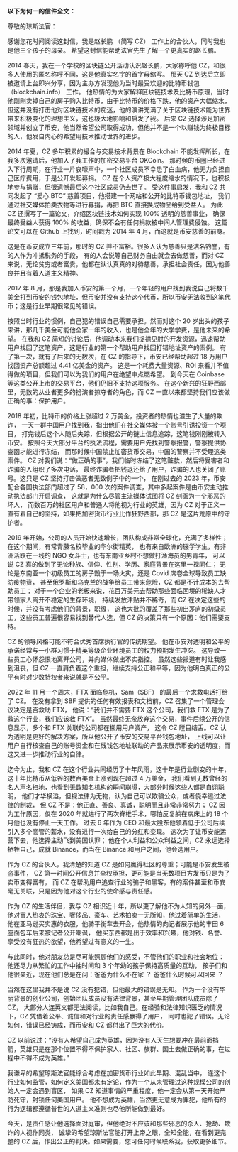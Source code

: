 **以下为何一的信件全文：** 

尊敬的琼斯法官：  

感谢您花时间阅读这封信，我是赵长鹏 （简写 CZ） 工作上的合伙人，同时我也是他三个孩子的母亲。
希望这封信能帮助法官先生了解一个更真实的赵长鹏。  

2014 春天，我在一个学校的区块链公开活动认识赵长鹏，大家称呼他 CZ，和很多人使用的匿名称呼不同，这是他真实名字的首字母缩写。
那天 CZ 到达后立即被邀请上台即兴分享，因为主办方发现他为当时最受欢迎的比特币钱包 （blockchain.info） 工作。
他热情的为大家解释区块链技术及比特币原理，当时他刚刚卖掉自己的房子购入比特币，由于比特币的价格下跌，他的资产大幅缩水，
但这并没有打击他对区块链技术的痴迷，他的演讲充满了关于区块链技术能为世界带来积极变化的理想主义，这也极大地影响和启发了我。
后来 CZ 选择涉足加密领域并创立了币安，他当然希望公司取得成功，但他并不是一个以赚钱为终极目标的人，他发自内心的希望用技术推动世界的进步。  

2014 年夏，CZ 多年积累的撮合与交易技术背景在 Blockchain 不能发挥所长，在我多次邀请后，他加入了我工作的加密交易平台 OKCoin。
那时候的币圈已经进入下行周期，在行业一片哀嚎声中，一个社区成员不幸患了白血病，他无力负担自己医疗费用，于是公开发起募捐。
CZ 在个人资产极大程度缩水的情况下，也积极地参与捐赠，但很遗憾最后这个社区成员仍去世了。
受这件事启发，我和 CZ 共同发起了 “爱心 BTC” 慈善项目，他搭建一个网站和公开的比特币钱包地址，
我们通过社交媒体拍卖衣物等进行募捐，再把 BTC 直接换成物品给到受益人。
为此 CZ 还撰写了一篇论文，介绍区块链技术如何实现 100% 透明的慈善事业，
确保最终受益人获得 100% 的收益，确保不会有任何捐款被中间人管理费侵蚀。
这篇论文可以在 Github 上找到，时间戳为 2014 年 4 月，而这就是币安慈善的前身。  

这是在币安成立三年前，那时的 CZ 并不富裕。很多人认为慈善只是沽名钓誉，有的人作为冲抵税务的手段，
有的人会说等自己财务自由就会去做慈善，而对 CZ 来说，无论贫穷或者富贵，他都在认认真真的对待慈善，承担社会责任，因为他善良并且有着人道主义精神。  

2017 年 8 月，那是我加入币安的第一个月，一个年轻的用户找到我说自己将数千美金打到币安的钱包地址，但币安并没有支持这个代币，所以币安无法收到这笔代币；这是行业早期很常见的错误。  

按照当时行业的惯例，自己犯的错误自己需要承担。然而对这个 20 岁出头的孩子来讲，那几千美金可能他全家一年的收入，也是他全年的大学学费，是他未来的希望。
在我和 CZ 简短的讨论后，他调动本来我们捉襟见肘的开发资源，迅速帮助用户找回了这笔资产，这是行业的第一个帮助用户找回打错地址资产的案例。
有了第一次，就有了后来的无数次，在 CZ 的指导下，币安已经帮助超过 18 万用户找回资产总额超过 4.41 亿美金的资产。
这是一个耗费大量资源、ROI 来看并不值得做的项目，但我们可以为我们的用户在绝望中点燃希望。
到今天在 Coinbase 等这类公开上市的交易平台，他们仍旧不支持这项服务。
在这个新兴的狂野西部里，无数的从业者更多的扮演者掠夺者的角色，而 CZ 一直以来都坚持我们应该做正确的事：保护用户。  

2018 年初，比特币的价格上涨超过 2 万美金，投资者的热情也滋生了大量的欺诈，
一天一群中国用户找到我，指出他们在社交媒体被一个账号引诱投资一个项目，
打完钱后这个人随后失踪，但根据公开的链上信息追踪，这笔钱刚刚被转入币安。
按照今天大部分平台的执法流程，需要用户先找到警察报警，警察提供协查函才能进行冻结，
而那时候中国禁止加密货币交易，中国的警察并不受理这类案件。
CZ 对我们说：“做正确的事”，我们临时冻结了这笔赃款，然后将受害者和诈骗的人组织了多次电话，
最终诈骗者把钱退还给了用户，诈骗的人也关闭了账号。这只是 CZ 坚持打击做恶者无数例子中的一个，
在刚过去的 2023 年，币安配合各国执法部门超过了 58，000 次的案件调查，其中多起案件是由币安主动推动执法部门开启调查，
这就是为什么尽管主流媒体试图将 CZ 刻画为一个邪恶的坏人，
而数百万的社区用户和普通人将他视为行业的英雄，因为 CZ 对于正义一直有着自己的坚持，如果把加密货币行业比作狂野西部，那 CZ 是这片荒原中的守护者。  

2019 年开始，公司的人员开始快速增长，团队构成非常全球化，充满了多样性；在这个期间，有常青藤名校毕业的华尔街精英，
也有来自欧洲的辍学学生，有非洲活跃在一线的 NGO 女斗士，也有东南亚乡村不想做打渔海员的男青年，
可以说 CZ 真的做到了无论种族、信仰、性别、学历、家庭背景在这里一视同仁；
无论是东南亚一个初级员工的房子毁于一场火灾，还是 Covid 席卷全球导致员工缺防疫物资，
甚至俄罗斯和乌克兰的战争给员工带来危险，CZ 都是不计成本的去帮助员工；
对于一个企业的老板来说，花百万美元去帮助那些面临困境的稀缺人才带领家人离开不稳定的生存环境，
持续发放津贴并不稀奇，而 CZ 在决定这些的时候，并没有考虑他们的背景，职级，
这也大批的覆盖了那些初出茅庐的初级员工，这些员工普遍很容易找到替代人选，但 CZ 的决策只有一个原因：他们需要支持。  

CZ 的领导风格可能不符合优秀首席执行官的传统期望。
他在币安对透明和公平的承诺经常与一小群习惯于精英等级企业环境员工的权力预期发生冲突。
这导致一些员工心怀怨恨地离开公司，并向媒体做出不实指控。
虽然这些报道有时让我感到沮丧，但 CZ 一直肩负着这个重担，继续支持公正和平等，因为他明白真正的公平有时对少数特权者来说就是不公平。  

2022 年 11 月一个周末，FTX 面临危机，Sam（SBF） 的最后一个求救电话打给了 CZ。
在没有拿到 SBF 提供的任何有效报表和文档前，CZ 召集了一个管理会议决定是否救助 FTX，
他说：“我们并不需要 FTX 这个公司，我们救 FTX 是为了救这个行业，我们应该救 FTX”。
虽然最终无奈放弃这个交易，事件后续公开的信息显示，多个和 FTX 关联的公司都在挪用用户资产，
这令 CZ 瞠目结舌。CZ 认为透明是更好的解决方案，所以他公开了币安的交易平台钱包地址，
上线可以让用户自行核查自己的账号资金和在线钱包地址联动的产品来展示币安的透明度，而这又进一步推动行业的自律。  

迄今为止，我和 CZ 在这个行业共同经历了十年风雨，这十年是行业剧变的十年，
这十年比特币从低谷的数百美金上涨到现在超过 4 万美金，
我们看到无数曾经的名人声名扫地，也看到无数知名机构的瞬间崩塌，大部分时候这些人都是自诩聪明，
他们才华横溢，但视法律为无物，认为自己可以欺骗公众，或者侥幸逃过法律的制裁，
但 CZ 不是：他正直、善良、真诚，聪明而且非常非常努力；
CZ 因为工作原因，仅在 2020 年就进行了两次脊椎手术，哪怕反复躺在病床上的 18 个月他也没有停止一天工作。
过去 6 年作为 CEO 和最大股东他领着低于公司后续引入多个高管的薪水，没有进行一次给自己的分红和变现。
这次为了让币安能运营下去，他选择主动飞到美国认罪；
他在个人利益和公众利益之间，CZ 永远选择牺牲自己，成就 Binance，而当在 Binance 和用户之间，他会选用户。  

作为 CZ 的合伙人，我清楚的知道 CZ 是如何赢得社区的尊重；可能是币安发生被盗事件，
CZ 第一时间公开信息并全权承担，更可能是当无数项目方发币只是为了卖币变得富有，
而 CZ 在帮助用户追查行业的骗子和黑客，有的案件甚至和币安毫无关联，只是因为他对这个行业的使命感与责任感。  

作为 CZ 的生活伴侣，我与 CZ 相识近十年，所以更了解他不为人知的另外一面，
他对富人热衷的珠宝、奢侈品、豪车、艺术拍卖一无所知，他过着简单的生活，
他在亚马逊买实惠的衣服，他骑平衡车去开会，他热情的向记者展示他的丰田 6 座面包车后来被记者公开嘲讽，
他买东西都是出于效率和兴趣，他对钱、名誉、享受没有狂热的欲望，他希望过有意义的一生。  

与此同时，他对朋友总是尽可能照顾他们的感受，不管他们的职业和社会地位：
他还尽力从繁忙的工作中抽时间和 3 个年幼的孩子保持高质量的互动，
孩子们和他很亲近，现在他们总是在问：爸爸为什么不在家 ？ 爸爸什么时候可以回来 ？  

当然在这里我并不是说 CZ 没有犯错，但他最大的错误是无知。
作为一个没有华丽背景的创业公司，创始团队成员没有法律背景，甚至早期管理团队成员除了 CZ，
大部分人连英文都无法阅读，比如我自己。在经验和法律知识匮乏的情况下，CZ 凭借着公平、诚信和对行业的责任感赢得了用户，
同时也犯了错误。无论如何，错误已经铸成，而币安和 CZ 都付出了巨大的代价。  

CZ 以前说过：“没有人希望自己成为英雄，因为没有人天生想要冲在最前面挡箭，英雄只是在那个位置不得不保护家人、社区、族群、国土去做正确的事，在过程中不得不成为英雄。”

我谦卑的希望琼斯法官能综合考虑在加密货币行业如此早期、混乱当中，
连这个行业如何监管，如何定义美国都未有定论，作为一个从未管理过这种规模公司的创始人一定会遇到盲区，
如果 CZ 知道事情的严重程度，他一定会从第一天开始严防死守，封锁任何美国用户。
他不想成为英雄，当然更无意成为罪犯，他所有的行为逻辑都遵循普世的人道主义准则也尽他所能做到最好。  

今天，是责任感让他选择面对庭审，但他绝对不应该和那些邪恶的杀人、抢劫、欺诈的人视作同类，
诚挚的希望琼斯法官能打开上帝之眼，全知全能，在看到更完整的 CZ 后，作出公正的判决。如果需要，您可任何时候联系我，获取更多细节。
